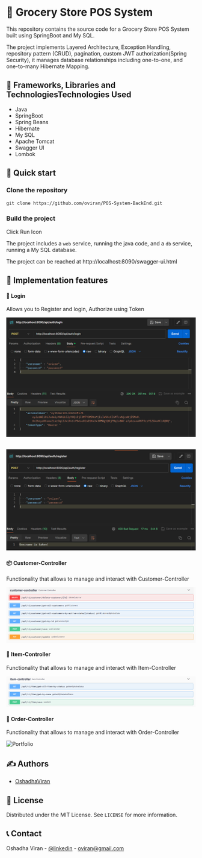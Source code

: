 # 🏬 Grocery Store POS System 

This repository contains the source code for a Grocery Store POS System  built using SpringBoot and My SQL.

The project implements Layered Architecture, Exception Handling, repository pattern (CRUD), pagination, custom JWT authorization(Spring Security), it manages database relationships including one-to-one, and one-to-many Hibernate Mapping.

## 👷 Frameworks, Libraries and TechnologiesTechnologies Used

- Java
- SpringBoot
- Spring Beans
- Hibernate
- My SQL 
- Apache Tomcat
- Swagger UI
- Lombok

## 🚀 Quick start

### Clone the repository

```
git clone https://github.com/oviran/POS-System-BackEnd.git
```

### Build the project

Click Run Icon

The project includes a ``web`` service, running the java code, and a ``db`` service, running a My SQL database.


The project can be reached at http://localhost:8090/swagger-ui.html


## 🔧 Implementation features

[comment]: <> (### 🪪 Authentication)

[comment]: <> (Authentication is implemented using a JWT access token &#40;Spring Security&#41;)

[comment]: <> (AccessToken is used to authorize users.)

[comment]: <> (#### 🔐 Login)

[comment]: <> (Allows you to Register and login, Authorize using Token)

[comment]: <> (![Login]&#40;./public/login.png&#41;)

#### 🔐 Login

Allows you to Register and login, Authorize using Token

![stock](./public/log.png)

![stock](./public/reg.png)
-
#### 📦 Customer-Controller

Functionality that allows to manage and interact with Customer-Controller

[comment]: <> (&#40;Token required, 🔒manager policy&#41;)

![stock](./public/customer.png)

#### 📩 Item-Controller

Functionality that allows to manage and interact with Item-Controller

[comment]: <> (&#40;Token required, 🔒manager policy&#41;)

![comment](./public/item.png)

#### 💼 Order-Controller

Functionality that allows to manage and interact with Order-Controller

[comment]: <> (&#40;Token required, 🔒manager policy&#41;)

![Portfolio](./public/order.png)

## ✍️ Authors

- [OshadhaViran](https://github.com/oviran)

## 📜 License

Distributed under the MIT License. See `LICENSE` for more information.

## 📞 Contact

Oshadha Viran - [@linkedin](https://www.linkedin.com/in/oshadha-viran-847b751a3/) - oviran@gmail.com


